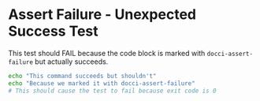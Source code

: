 # Assert Failure - Unexpected Success Test

This test should FAIL because the code block is marked with `docci-assert-failure` but actually succeeds.

```bash docci-assert-failure
echo "This command succeeds but shouldn't"
echo "Because we marked it with docci-assert-failure"
# This should cause the test to fail because exit code is 0
```